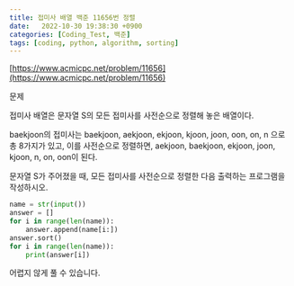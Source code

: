 ```yaml
---
title: 접미사 배열 백준 11656번 정렬
date:   2022-10-30 19:38:30 +0900
categories: [Coding_Test, 백준]
tags: [coding, python, algorithm, sorting]
---
```


[https://www.acmicpc.net/problem/11656](https://www.acmicpc.net/problem/11656)

문제

접미사 배열은 문자열 S의 모든 접미사를 사전순으로 정렬해 놓은 배열이다.

baekjoon의 접미사는 baekjoon, aekjoon, ekjoon, kjoon, joon, oon, on, n 으로 총 8가지가 있고, 이를 사전순으로 정렬하면, aekjoon, baekjoon, ekjoon, joon, kjoon, n, on, oon이 된다.

문자열 S가 주어졌을 때, 모든 접미사를 사전순으로 정렬한 다음 출력하는 프로그램을 작성하시오.

```py
name = str(input())
answer = []
for i in range(len(name)):
    answer.append(name[i:])
answer.sort()
for i in range(len(name)):
    print(answer[i])
```

어렵지 않게 풀 수 있습니다.
